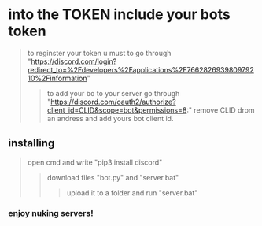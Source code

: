 #	into the TOKEN include your bots token 
>	to reginster your token u must to go through "https://discord.com/login?redirect_to=%2Fdevelopers%2Fapplications%2F766282693980979210%2Finformation"
>>	to add your bo to your server go through "https://discord.com/oauth2/authorize?client_id=CLID&scope=bot&permissions=8:" remove CLID drom an andress and add yours bot client id.


## installing 
>open cmd and write "pip3 install discord"
>>download files "bot.py" and "server.bat" 
>>>upload it to a folder and run "server.bat"


### enjoy nuking servers!
